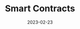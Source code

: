 ---
date: '2023-02-23'
title: "Smart Contracts"
menu:
  corda5:
    identifier: corda5-develop-smart-contracts
    parent: corda5-develop-ledger
    weight: 3000
section_menu: corda5
---